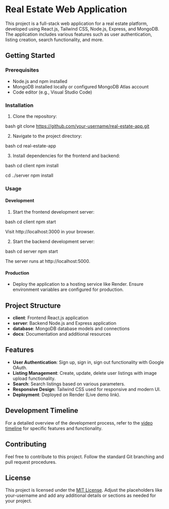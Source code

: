# Real Estate Web Application

This project is a full-stack web application for a real estate platform, developed using React.js, Tailwind CSS, Node.js, Express, and MongoDB. The application includes various features such as user authentication, listing creation, search functionality, and more.

## Getting Started

### Prerequisites

- Node.js and npm installed
- MongoDB installed locally or configured MongoDB Atlas account
- Code editor (e.g., Visual Studio Code)

### Installation

1. Clone the repository:

   
bash
   git clone https://github.com/your-username/real-estate-app.git
  

2. Navigate to the project directory:

   
bash
   cd real-estate-app
  

3. Install dependencies for the frontend and backend:

   
bash
   cd client
   npm install

   cd ../server
   npm install
  

### Usage

#### Development

1. Start the frontend development server:

   
bash
   cd client
   npm start
  

   Visit http://localhost:3000 in your browser.

2. Start the backend development server:

   
bash
   cd server
   npm start
  

   The server runs at http://localhost:5000.

#### Production

- Deploy the application to a hosting service like Render. Ensure environment variables are configured for production.

## Project Structure

- **client**: Frontend React.js application
- **server**: Backend Node.js and Express application
- **database**: MongoDB database models and connections
- **docs**: Documentation and additional resources

## Features

- **User Authentication**: Sign up, sign in, sign out functionality with Google OAuth.
- **Listing Management**: Create, update, delete user listings with image upload functionality.
- **Search**: Search listings based on various parameters.
- **Responsive Design**: Tailwind CSS used for responsive and modern UI.
- **Deployment**: Deployed on Render (Live demo link).

## Development Timeline

For a detailed overview of the development process, refer to the [video timeline](#) for specific features and functionality.

## Contributing

Feel free to contribute to this project. Follow the standard Git branching and pull request procedures.

## License

This project is licensed under the [MIT License](LICENSE).
Adjust the placeholders like your-username and add any additional details or sections as needed for your project.
